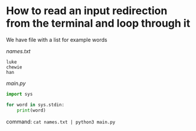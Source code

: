 # How to read an input redirection from the terminal and loop through it

We have file with a list for example words

_names.txt_
```csv
luke
chewie
han
```

_main.py_
```python
import sys

for word in sys.stdin:
    print(word)
```

command: `cat names.txt | python3 main.py`